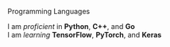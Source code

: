 Programming Languages

I am _proficient_ in **Python**, **C++**, and **Go**\
I am _learning_ **TensorFlow**, **PyTorch**, and **Keras**